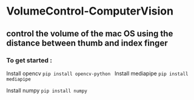 # VolumeControl-ComputerVision
## control the volume of the mac OS using the distance between thumb and index finger

### To get started :

Install opencv
`pip install opencv-python
`
Install mediapipe
`pip install mediapipe`

Install numpy
`pip install numpy
`
